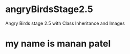 # angryBirdsStage2.5
Angry Birds stage 2.5 with Class Inheritance and Images
# my name is manan patel